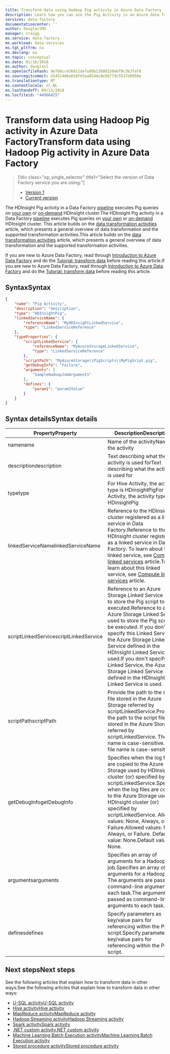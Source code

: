 ```yaml
---
title: Transform data using Hadoop Pig activity in Azure Data Factory | Microsoft Docs
description: Learn how you can use the Pig Activity in an Azure data factory to run Pig scripts on an on-demand/your own HDInsight cluster.
services: data-factory
documentationcenter: ''
author: douglaslMS
manager: craigg
ms.service: data-factory
ms.workload: data-services
ms.tgt_pltfrm: na
ms.devlang: na
ms.topic: conceptual
ms.date: 01/16/2018
ms.author: douglasl
ms.openlocfilehash: 9e769cc436011defe89b12680150e6f9c3b3faf8
ms.sourcegitcommit: d1451406a010fd3aa854dc8e5b77dc5537d8050e
ms.translationtype: MT
ms.contentlocale: nl-NL
ms.lasthandoff: 09/13/2018
ms.locfileid: "44966425"
---
```

# <a name="transform-data-using-hadoop-pig-activity-in-azure-data-factory"></a><span data-ttu-id="96c5e-103">Transform data using Hadoop Pig activity in Azure Data Factory</span><span class="sxs-lookup"><span data-stu-id="96c5e-103">Transform data using Hadoop Pig activity in Azure Data Factory</span></span>
> [!div class="op_single_selector" title1="Select the version of Data Factory service you are using:"]
> * [Version 1](v1/data-factory-pig-activity.md)
> * [Current version](transform-data-using-hadoop-pig.md)

<span data-ttu-id="96c5e-106">The HDInsight Pig activity in a Data Factory [pipeline](concepts-pipelines-activities.md) executes Pig queries on [your own](compute-linked-services.md#azure-hdinsight-linked-service) or [on-demand](compute-linked-services.md#azure-hdinsight-on-demand-linked-service) HDInsight cluster.</span><span class="sxs-lookup"><span data-stu-id="96c5e-106">The HDInsight Pig activity in a Data Factory [pipeline](concepts-pipelines-activities.md) executes Pig queries on [your own](compute-linked-services.md#azure-hdinsight-linked-service) or [on-demand](compute-linked-services.md#azure-hdinsight-on-demand-linked-service) HDInsight cluster.</span></span> <span data-ttu-id="96c5e-107">This article builds on the [data transformation activities](transform-data.md) article, which presents a general overview of data transformation and the supported transformation activities.</span><span class="sxs-lookup"><span data-stu-id="96c5e-107">This article builds on the [data transformation activities](transform-data.md) article, which presents a general overview of data transformation and the supported transformation activities.</span></span>

<span data-ttu-id="96c5e-108">If you are new to Azure Data Factory, read through [Introduction to Azure Data Factory](introduction.md) and do the [Tutorial: transform data](tutorial-transform-data-spark-powershell.md) before reading this article.</span><span class="sxs-lookup"><span data-stu-id="96c5e-108">If you are new to Azure Data Factory, read through [Introduction to Azure Data Factory](introduction.md) and do the [Tutorial: transform data](tutorial-transform-data-spark-powershell.md) before reading this article.</span></span> 

## <a name="syntax"></a><span data-ttu-id="96c5e-109">Syntax</span><span class="sxs-lookup"><span data-stu-id="96c5e-109">Syntax</span></span>

```json
{
    "name": "Pig Activity",
    "description": "description",
    "type": "HDInsightPig",
    "linkedServiceName": {
        "referenceName": "MyHDInsightLinkedService",
        "type": "LinkedServiceReference"
    },
    "typeProperties": {
        "scriptLinkedService": {
            "referenceName": "MyAzureStorageLinkedService",
            "type": "LinkedServiceReference"
        },
        "scriptPath": "MyAzureStorage\\PigScripts\\MyPigSript.pig",
        "getDebugInfo": "Failure",
        "arguments": [
            "SampleHadoopJobArgument1"
        ],
        "defines": {
            "param1": "param1Value"
        }
    }   
}
```
## <a name="syntax-details"></a><span data-ttu-id="96c5e-110">Syntax details</span><span class="sxs-lookup"><span data-stu-id="96c5e-110">Syntax details</span></span>

| <span data-ttu-id="96c5e-111">Property</span><span class="sxs-lookup"><span data-stu-id="96c5e-111">Property</span></span>            | <span data-ttu-id="96c5e-112">Description</span><span class="sxs-lookup"><span data-stu-id="96c5e-112">Description</span></span>                              | <span data-ttu-id="96c5e-113">Required</span><span class="sxs-lookup"><span data-stu-id="96c5e-113">Required</span></span> |
| ------------------- | ---------------------------------------- | -------- |
| <span data-ttu-id="96c5e-114">name</span><span class="sxs-lookup"><span data-stu-id="96c5e-114">name</span></span>                | <span data-ttu-id="96c5e-115">Name of the activity</span><span class="sxs-lookup"><span data-stu-id="96c5e-115">Name of the activity</span></span>                     | <span data-ttu-id="96c5e-116">Yes</span><span class="sxs-lookup"><span data-stu-id="96c5e-116">Yes</span></span>      |
| <span data-ttu-id="96c5e-117">description</span><span class="sxs-lookup"><span data-stu-id="96c5e-117">description</span></span>         | <span data-ttu-id="96c5e-118">Text describing what the activity is used for</span><span class="sxs-lookup"><span data-stu-id="96c5e-118">Text describing what the activity is used for</span></span> | <span data-ttu-id="96c5e-119">No</span><span class="sxs-lookup"><span data-stu-id="96c5e-119">No</span></span>       |
| <span data-ttu-id="96c5e-120">type</span><span class="sxs-lookup"><span data-stu-id="96c5e-120">type</span></span>                | <span data-ttu-id="96c5e-121">For Hive Activity, the activity type is HDinsightPig</span><span class="sxs-lookup"><span data-stu-id="96c5e-121">For Hive Activity, the activity type is HDinsightPig</span></span> | <span data-ttu-id="96c5e-122">Yes</span><span class="sxs-lookup"><span data-stu-id="96c5e-122">Yes</span></span>      |
| <span data-ttu-id="96c5e-123">linkedServiceName</span><span class="sxs-lookup"><span data-stu-id="96c5e-123">linkedServiceName</span></span>   | <span data-ttu-id="96c5e-124">Reference to the HDInsight cluster registered as a linked service in Data Factory.</span><span class="sxs-lookup"><span data-stu-id="96c5e-124">Reference to the HDInsight cluster registered as a linked service in Data Factory.</span></span> <span data-ttu-id="96c5e-125">To learn about this linked service, see [Compute linked services](compute-linked-services.md) article.</span><span class="sxs-lookup"><span data-stu-id="96c5e-125">To learn about this linked service, see [Compute linked services](compute-linked-services.md) article.</span></span> | <span data-ttu-id="96c5e-126">Yes</span><span class="sxs-lookup"><span data-stu-id="96c5e-126">Yes</span></span>      |
| <span data-ttu-id="96c5e-127">scriptLinkedService</span><span class="sxs-lookup"><span data-stu-id="96c5e-127">scriptLinkedService</span></span> | <span data-ttu-id="96c5e-128">Reference to an Azure Storage Linked Service used to store the Pig script to be executed.</span><span class="sxs-lookup"><span data-stu-id="96c5e-128">Reference to an Azure Storage Linked Service used to store the Pig script to be executed.</span></span> <span data-ttu-id="96c5e-129">If you don't specify this Linked Service, the Azure Storage Linked Service defined in the HDInsight Linked Service is used.</span><span class="sxs-lookup"><span data-stu-id="96c5e-129">If you don't specify this Linked Service, the Azure Storage Linked Service defined in the HDInsight Linked Service is used.</span></span> | <span data-ttu-id="96c5e-130">No</span><span class="sxs-lookup"><span data-stu-id="96c5e-130">No</span></span>       |
| <span data-ttu-id="96c5e-131">scriptPath</span><span class="sxs-lookup"><span data-stu-id="96c5e-131">scriptPath</span></span>          | <span data-ttu-id="96c5e-132">Provide the path to the script file stored in the Azure Storage referred by scriptLinkedService.</span><span class="sxs-lookup"><span data-stu-id="96c5e-132">Provide the path to the script file stored in the Azure Storage referred by scriptLinkedService.</span></span> <span data-ttu-id="96c5e-133">The file name is case-sensitive.</span><span class="sxs-lookup"><span data-stu-id="96c5e-133">The file name is case-sensitive.</span></span> | <span data-ttu-id="96c5e-134">No</span><span class="sxs-lookup"><span data-stu-id="96c5e-134">No</span></span>       |
| <span data-ttu-id="96c5e-135">getDebugInfo</span><span class="sxs-lookup"><span data-stu-id="96c5e-135">getDebugInfo</span></span>        | <span data-ttu-id="96c5e-136">Specifies when the log files are copied to the Azure Storage used by HDInsight cluster (or) specified by scriptLinkedService.</span><span class="sxs-lookup"><span data-stu-id="96c5e-136">Specifies when the log files are copied to the Azure Storage used by HDInsight cluster (or) specified by scriptLinkedService.</span></span> <span data-ttu-id="96c5e-137">Allowed values: None, Always, or Failure.</span><span class="sxs-lookup"><span data-stu-id="96c5e-137">Allowed values: None, Always, or Failure.</span></span> <span data-ttu-id="96c5e-138">Default value: None.</span><span class="sxs-lookup"><span data-stu-id="96c5e-138">Default value: None.</span></span> | <span data-ttu-id="96c5e-139">No</span><span class="sxs-lookup"><span data-stu-id="96c5e-139">No</span></span>       |
| <span data-ttu-id="96c5e-140">arguments</span><span class="sxs-lookup"><span data-stu-id="96c5e-140">arguments</span></span>           | <span data-ttu-id="96c5e-141">Specifies an array of arguments for a Hadoop job.</span><span class="sxs-lookup"><span data-stu-id="96c5e-141">Specifies an array of arguments for a Hadoop job.</span></span> <span data-ttu-id="96c5e-142">The arguments are passed as command-line arguments to each task.</span><span class="sxs-lookup"><span data-stu-id="96c5e-142">The arguments are passed as command-line arguments to each task.</span></span> | <span data-ttu-id="96c5e-143">No</span><span class="sxs-lookup"><span data-stu-id="96c5e-143">No</span></span>       |
| <span data-ttu-id="96c5e-144">defines</span><span class="sxs-lookup"><span data-stu-id="96c5e-144">defines</span></span>             | <span data-ttu-id="96c5e-145">Specify parameters as key/value pairs for referencing within the Pig script.</span><span class="sxs-lookup"><span data-stu-id="96c5e-145">Specify parameters as key/value pairs for referencing within the Pig script.</span></span> | <span data-ttu-id="96c5e-146">No</span><span class="sxs-lookup"><span data-stu-id="96c5e-146">No</span></span>       |

## <a name="next-steps"></a><span data-ttu-id="96c5e-147">Next steps</span><span class="sxs-lookup"><span data-stu-id="96c5e-147">Next steps</span></span>
<span data-ttu-id="96c5e-148">See the following articles that explain how to transform data in other ways:</span><span class="sxs-lookup"><span data-stu-id="96c5e-148">See the following articles that explain how to transform data in other ways:</span></span> 

* [<span data-ttu-id="96c5e-149">U-SQL activity</span><span class="sxs-lookup"><span data-stu-id="96c5e-149">U-SQL activity</span></span>](transform-data-using-data-lake-analytics.md)
* [<span data-ttu-id="96c5e-150">Hive activity</span><span class="sxs-lookup"><span data-stu-id="96c5e-150">Hive activity</span></span>](transform-data-using-hadoop-hive.md)
* [<span data-ttu-id="96c5e-151">MapReduce activity</span><span class="sxs-lookup"><span data-stu-id="96c5e-151">MapReduce activity</span></span>](transform-data-using-hadoop-map-reduce.md)
* [<span data-ttu-id="96c5e-152">Hadoop Streaming activity</span><span class="sxs-lookup"><span data-stu-id="96c5e-152">Hadoop Streaming activity</span></span>](transform-data-using-hadoop-streaming.md)
* [<span data-ttu-id="96c5e-153">Spark activity</span><span class="sxs-lookup"><span data-stu-id="96c5e-153">Spark activity</span></span>](transform-data-using-spark.md)
* [<span data-ttu-id="96c5e-154">.NET custom activity</span><span class="sxs-lookup"><span data-stu-id="96c5e-154">.NET custom activity</span></span>](transform-data-using-dotnet-custom-activity.md)
* [<span data-ttu-id="96c5e-155">Machine Learning Batch Execution activity</span><span class="sxs-lookup"><span data-stu-id="96c5e-155">Machine Learning Batch Execution activity</span></span>](transform-data-using-machine-learning.md)
* [<span data-ttu-id="96c5e-156">Stored procedure activity</span><span class="sxs-lookup"><span data-stu-id="96c5e-156">Stored procedure activity</span></span>](transform-data-using-stored-procedure.md)

